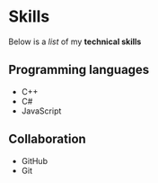# Skills

Below is a _list_ of my **technical skills**

## Programming languages
- C++
- C#
- JavaScript

## Collaboration
- GitHub
- Git

